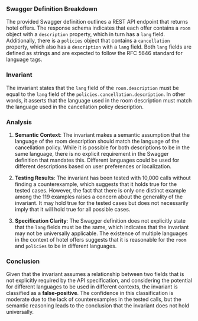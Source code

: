 ### Swagger Definition Breakdown
The provided Swagger definition outlines a REST API endpoint that returns hotel offers. The response schema indicates that each offer contains a `room` object with a `description` property, which in turn has a `lang` field. Additionally, there is a `policies` object that contains a `cancellation` property, which also has a `description` with a `lang` field. Both `lang` fields are defined as strings and are expected to follow the RFC 5646 standard for language tags.

### Invariant
The invariant states that the `lang` field of the `room.description` must be equal to the `lang` field of the `policies.cancellation.description`. In other words, it asserts that the language used in the room description must match the language used in the cancellation policy description.

### Analysis
1. **Semantic Context**: The invariant makes a semantic assumption that the language of the room description should match the language of the cancellation policy. While it is possible for both descriptions to be in the same language, there is no explicit requirement in the Swagger definition that mandates this. Different languages could be used for different descriptions based on user preferences or localization.

2. **Testing Results**: The invariant has been tested with 10,000 calls without finding a counterexample, which suggests that it holds true for the tested cases. However, the fact that there is only one distinct example among the 119 examples raises a concern about the generality of the invariant. It may hold true for the tested cases but does not necessarily imply that it will hold true for all possible cases.

3. **Specification Clarity**: The Swagger definition does not explicitly state that the `lang` fields must be the same, which indicates that the invariant may not be universally applicable. The existence of multiple languages in the context of hotel offers suggests that it is reasonable for the `room` and `policies` to be in different languages.

### Conclusion
Given that the invariant assumes a relationship between two fields that is not explicitly required by the API specification, and considering the potential for different languages to be used in different contexts, the invariant is classified as a **false-positive**. The confidence in this classification is moderate due to the lack of counterexamples in the tested calls, but the semantic reasoning leads to the conclusion that the invariant does not hold universally.
